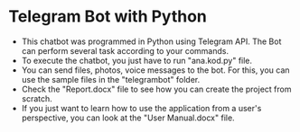 # Telegram Bot with Python
* This chatbot was programmed in Python using Telegram API. The Bot can perform several task according to your commands.
* To execute the chatbot, you just have to run "ana.kod.py" file.
* You can send files, photos, voice messages to the bot. For this, you can use the sample files in the "telegrambot" folder.
* Check the "Report.docx" file to see how you can create the project from scratch.
* If you just want to learn how to use the application from a user's perspective, you can look at the "User Manual.docx" file.
